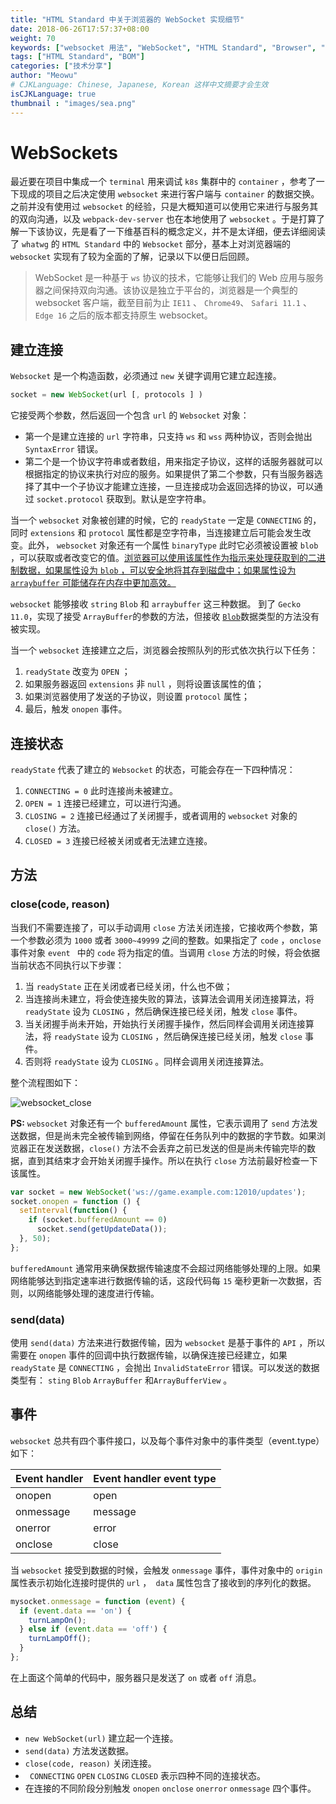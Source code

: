 ```yaml
---
title: "HTML Standard 中关于浏览器的 WebSocket 实现细节"
date: 2018-06-26T17:57:37+08:00
weight: 70
keywords: ["websocket 用法", "WebSocket", "HTML Standard", "Browser", "internals"]
tags: ["HTML Standard", "BOM"]
categories: ["技术分享"]
author: "Meowu"
# CJKLanguage: Chinese, Japanese, Korean 这样中文摘要才会生效
isCJKLanguage: true
thumbnail : "images/sea.png"
---
```


# WebSockets

最近要在项目中集成一个 `terminal` 用来调试 `k8s` 集群中的 `container` ，参考了一下现成的项目之后决定使用 `websocket` 来进行客户端与 `container` 的数据交换。之前并没有使用过 `websocket` 的经验，只是大概知道可以使用它来进行与服务其的双向沟通，以及 `webpack-dev-server` 也在本地使用了 `websocket` 。于是打算了解一下该协议，先是看了一下维基百科的概念定义，并不是太详细，便去详细阅读了 `whatwg` 的 `HTML Standard` 中的 `Websocket` 部分，基本上对浏览器端的 `websocket` 实现有了较为全面的了解，记录以下以便日后回顾。



> WebSocket 是一种基于 `ws` 协议的技术，它能够让我们的 Web 应用与服务器之间保持双向沟通。该协议是独立于平台的，浏览器是一个典型的 websocket 客户端，截至目前为止 `IE11` 、 `Chrome49`、 `Safari 11.1` 、`Edge 16` 之后的版本都支持原生 websocket。



## 建立连接

`Websocket` 是一个构造函数，必须通过 `new` 关键字调用它建立起连接。

```JavaScript
socket = new WebSocket(url [, protocols ] )
```

它接受两个参数，然后返回一个包含 `url`  的  `Websocket` 对象：

* 第一个是建立连接的 `url` 字符串，只支持 `ws` 和 `wss` 两种协议，否则会抛出 `SyntaxError` 错误。
* 第二个是一个协议字符串或者数组，用来指定子协议，这样的话服务器就可以根据指定的协议来执行对应的服务。如果提供了第二个参数，只有当服务器选择了其中一个子协议才能建立连接，一旦连接成功会返回选择的协议，可以通过 `socket.protocol` 获取到。默认是空字符串。



当一个 `websocket` 对象被创建的时候，它的 `readyState` 一定是 `CONNECTING` 的，同时 `extensions` 和 `protocol` 属性都是空字符串，当连接建立后可能会发生改变。此外， `websocket` 对象还有一个属性 `binaryType` 此时它必须被设置被 `blob` ，可以获取或者改变它的值。<u>浏览器可以使用该属性作为指示来处理获取到的二进制数据，如果属性设为 `blob` ，可以安全地将其存到磁盘中；如果属性设为 `arraybuffer` 可能储存在内存中更加高效。</u>


`websocket` 能够接收 `string` `Blob` 和 `arraybuffer` 这三种数据。 到了 `Gecko 11.0`，实现了接受 `ArrayBuffer`的参数的方法，但接收 [`Blob`](https://developer.mozilla.org/zh-CN/docs/Web/API/Blob)数据类型的方法没有被实现。


当一个 `websocket` 连接建立之后，浏览器会按照队列的形式依次执行以下任务：

1. `readyState` 改变为 `OPEN` ；
2. 如果服务器返回 `extensions` 非 `null` ，则将设置该属性的值；
3. 如果浏览器使用了发送的子协议，则设置 `protocol` 属性；
4. 最后，触发 `onopen` 事件。

## 连接状态

`readyState` 代表了建立的 `Websocket` 的状态，可能会存在一下四种情况：

1. `CONNECTING = 0` 此时连接尚未被建立。
2. `OPEN = 1` 连接已经建立，可以进行沟通。
3. `CLOSING = 2` 连接已经通过了关闭握手，或者调用的 `websocket` 对象的 `close()` 方法。
4. `CLOSED = 3` 连接已经被关闭或者无法建立连接。

## 方法

### close(code, reason)

当我们不需要连接了，可以手动调用 `close` 方法关闭连接，它接收两个参数，第一个参数必须为 `1000` 或者 `3000~49999` 之间的整数。如果指定了 `code` ，`onclose` 事件对象 `event ` 中的 `code` 将为指定的值。当调用 `close` 方法的时候，将会依据当前状态不同执行以下步骤：

1. 当 `readyState` 正在关闭或者已经关闭，什么也不做；
2. 当连接尚未建立，将会使连接失败的算法，该算法会调用关闭连接算法，将 `readyState` 设为 `CLOSING` ，然后确保连接已经关闭，触发 `close` 事件。
3. 当关闭握手尚未开始，开始执行关闭握手操作，然后同样会调用关闭连接算法，将 `readyState` 设为 `CLOSING` ，然后确保连接已经关闭，触发 `close` 事件。
4. 否则将 `readyState` 设为 `CLOSING` 。同样会调用关闭连接算法。

整个流程图如下：

![websocket_close](/images/websocket_close.png)

**PS:** `websocket` 对象还有一个 `bufferedAmount` 属性，它表示调用了 `send` 方法发送数据，但是尚未完全被传输到网络，停留在任务队列中的数据的字节数。如果浏览器正在发送数据，`close()` 方法不会丢弃之前已发送的但是尚未传输完毕的数据，直到其结束才会开始关闭握手操作。所以在执行 `close` 方法前最好检查一下该属性。

```JavaScript
var socket = new WebSocket('ws://game.example.com:12010/updates');
socket.onopen = function () {
  setInterval(function() {
    if (socket.bufferedAmount == 0)
      socket.send(getUpdateData());
  }, 50);
};
```

 `bufferedAmount` 通常用来确保数据传输速度不会超过网络能够处理的上限。如果网络能够达到指定速率进行数据传输的话，这段代码每 `15` 毫秒更新一次数据，否则，以网络能够处理的速度进行传输。

### send(data)

使用 `send(data)` 方法来进行数据传输，因为 `websocket` 是基于事件的 `API` ，所以需要在 `onopen` 事件的回调中执行数据传输，以确保连接已经建立，如果 `readyState` 是 `CONNECTING` ，会抛出 `InvalidStateError` 错误。可以发送的数据类型有： `sting` `Blob` `ArrayBuffer` 和`ArrayBufferView` 。

## 事件

`websocket` 总共有四个事件接口，以及每个事件对象中的事件类型（event.type） 如下：

| Event handler | Event handler event type |
| ------------- | ------------------------ |
| onopen        | open                     |
| onmessage     | message                  |
| onerror       | error                    |
| onclose       | close                    |

当 `websocket` 接受到数据的时候，会触发 `onmessage` 事件，事件对象中的 `origin` 属性表示初始化连接时提供的 `url` ，` data` 属性包含了接收到的序列化的数据。

```JavaScript
mysocket.onmessage = function (event) {
  if (event.data == 'on') {
    turnLampOn();
  } else if (event.data == 'off') {
    turnLampOff();
  }
};

```

在上面这个简单的代码中，服务器只是发送了 `on` 或者 `off` 消息。

## 总结

* `new WebSocket(url)` 建立起一个连接。
* `send(data)` 方法发送数据。
* `close(code, reason)` 关闭连接。
* ` CONNECTING` `OPEN` `CLOSING` `CLOSED`  表示四种不同的连接状态。
* 在连接的不同阶段分别触发 `onopen` `onclose` `onerror` `onmessage`  四个事件。




